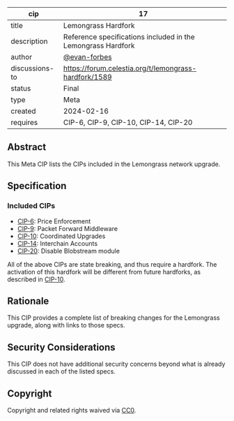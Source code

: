 | cip | 17 |
| - | - |
| title | Lemongrass Hardfork |
| description | Reference specifications included in the Lemongrass Hardfork |
| author | [@evan-forbes](https://github.com/evan-forbes) |
| discussions-to | <https://forum.celestia.org/t/lemongrass-hardfork/1589> |
| status | Final |
| type | Meta |
| created | 2024-02-16 |
| requires | CIP-6, CIP-9, CIP-10, CIP-14, CIP-20 |

## Abstract

This Meta CIP lists the CIPs included in the Lemongrass network upgrade.

## Specification

### Included CIPs

- [CIP-6](../cip-6.md): Price Enforcement
- [CIP-9](../cip-9.md): Packet Forward Middleware
- [CIP-10](../cip-10.md): Coordinated Upgrades
- [CIP-14](../cip-14.md): Interchain Accounts
- [CIP-20](../cip-20.md): Disable Blobstream module

All of the above CIPs are state breaking, and thus require a hardfork. The activation of this hardfork will be different from future hardforks, as described in [CIP-10](../cip-10.md).

## Rationale

This CIP provides a complete list of breaking changes for the Lemongrass upgrade, along with links to those specs.

## Security Considerations

This CIP does not have additional security concerns beyond what is already discussed in each of the listed specs.

## Copyright

Copyright and related rights waived via [CC0](https://github.com/celestiaorg/CIPs/blob/main/LICENSE).
